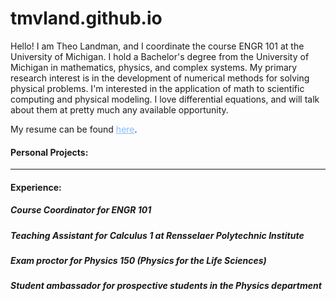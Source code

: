 # tmvland.github.io
                            
<p>  
               
Hello! I am Theo Landman, and I coordinate the course ENGR 101 at the University of Michigan. I hold a Bachelor's degree from the University of Michigan in mathematics, physics, and complex systems. My primary research interest is in the development of numerical methods for solving physical problems. I'm interested in the application of math to scientific computing and physical modeling. I love differential equations, and will talk about them at pretty much any available opportunity. 

My resume can be found <a
href="/TL_resume_11272023.pdf" style= "color:#89BAFF">here</a>.


<h4> Personal Projects: </h4>

<!-- <h5>Dungeons and Dragons coin manager</h5>
<h5>Chaotic waterwheel and Lorenz butterfly plotter</h5> 
<h5>RK4 integration of the heat equation</h5> -->

<!-- <h5>Star-galaxy separation, 2019-2022</h5> -->

<hr style="width:100%;
@@ -64,7 +67,7 @@ margin-left:0
color:#625BB0">

<h4> Experience: </h4>

<h5> Course Coordinator for ENGR 101</h5>
<h5> Teaching Assistant for Calculus 1 at Rensselaer Polytechnic Institute </h5>
<h5> Exam proctor for Physics 150 (Physics for the Life Sciences) </h5>
<h5> Student ambassador for prospective students in the Physics department </h5>
<h5></h5>
